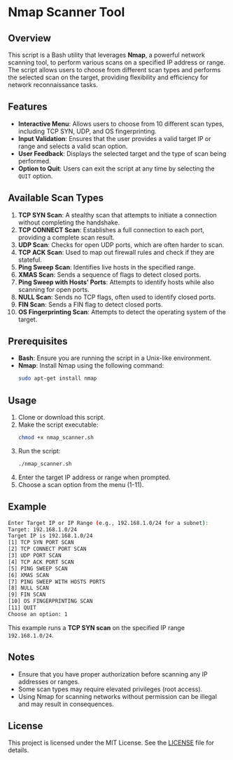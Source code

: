 
# Nmap Scanner Tool

## Overview
This script is a Bash utility that leverages **Nmap**, a powerful network scanning tool, to perform various scans on a specified IP address or range. The script allows users to choose from different scan types and performs the selected scan on the target, providing flexibility and efficiency for network reconnaissance tasks.

## Features
- **Interactive Menu**: Allows users to choose from 10 different scan types, including TCP SYN, UDP, and OS fingerprinting.
- **Input Validation**: Ensures that the user provides a valid target IP or range and selects a valid scan option.
- **User Feedback**: Displays the selected target and the type of scan being performed.
- **Option to Quit**: Users can exit the script at any time by selecting the `QUIT` option.

## Available Scan Types
1. **TCP SYN Scan**: A stealthy scan that attempts to initiate a connection without completing the handshake.
2. **TCP CONNECT Scan**: Establishes a full connection to each port, providing a complete scan result.
3. **UDP Scan**: Checks for open UDP ports, which are often harder to scan.
4. **TCP ACK Scan**: Used to map out firewall rules and check if they are stateful.
5. **Ping Sweep Scan**: Identifies live hosts in the specified range.
6. **XMAS Scan**: Sends a sequence of flags to detect closed ports.
7. **Ping Sweep with Hosts' Ports**: Attempts to identify hosts while also scanning for open ports.
8. **NULL Scan**: Sends no TCP flags, often used to identify closed ports.
9. **FIN Scan**: Sends a FIN flag to detect closed ports.
10. **OS Fingerprinting Scan**: Attempts to detect the operating system of the target.

## Prerequisites
- **Bash**: Ensure you are running the script in a Unix-like environment.
- **Nmap**: Install Nmap using the following command:
  ```bash
  sudo apt-get install nmap
  ```

## Usage
1. Clone or download this script.
2. Make the script executable:
   ```bash
   chmod +x nmap_scanner.sh
   ```
3. Run the script:
   ```bash
   ./nmap_scanner.sh
   ```
4. Enter the target IP address or range when prompted.
5. Choose a scan option from the menu (1-11).

## Example
```bash
Enter Target IP or IP Range (e.g., 192.168.1.0/24 for a subnet):
Target: 192.168.1.0/24
Target IP is 192.168.1.0/24
[1] TCP SYN PORT SCAN
[2] TCP CONNECT PORT SCAN
[3] UDP PORT SCAN
[4] TCP ACK PORT SCAN
[5] PING SWEEP SCAN
[6] XMAS SCAN
[7] PING SWEEP WITH HOSTS PORTS
[8] NULL SCAN
[9] FIN SCAN
[10] OS FINGERPRINTING SCAN
[11] QUIT
Choose an option: 1
```
This example runs a **TCP SYN scan** on the specified IP range `192.168.1.0/24`.

## Notes
- Ensure that you have proper authorization before scanning any IP addresses or ranges.
- Some scan types may require elevated privileges (root access).
- Using Nmap for scanning networks without permission can be illegal and may result in consequences.

## License
This project is licensed under the MIT License. See the [LICENSE](LICENSE) file for details.
